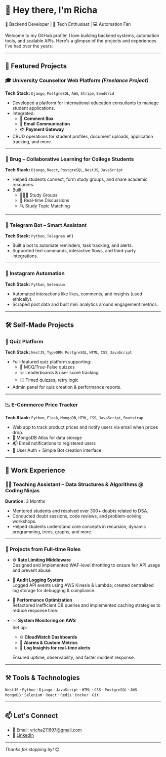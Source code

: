 # 👋 Hey there, I'm Richa  
🎯 Backend Developer | 🧠 Tech Enthusiast | 💻 Automation Fan  

Welcome to my GitHub profile! I love building backend systems, automation tools, and scalable APIs. Here's a glimpse of the projects and experiences I've had over the years:

---

## 🚀 Featured Projects

### 🎓 University Counsellor Web Platform *(Freelance Project)*  
**Tech Stack:** `Django`, `PostgreSQL`, `AWS`, `Stripe`, `SendGrid`

- Developed a platform for international education consultants to manage student applications.  
- Integrated:
  - 💬 **Comment Box**
  - 📧 **Email Communication**
  - 💳 **Payment Gateway**
- CRUD operations for student profiles, document uploads, application tracking, and more.

---

### 🤝 Brug – Collaborative Learning for College Students  
**Tech Stack:** `Django`, `React`, `PostgreSQL`, `NestJS`, `JavaScript`

- Helped students connect, form study groups, and share academic resources.  
- Built:
  - 🧑‍🤝‍🧑 Study Groups  
  - 💬 Real-time Discussions  
  - 🔍 Study Topic Matching  

---

### 🤖 Telegram Bot – Smart Assistant  
**Tech Stack:** `Python`, `Telegram API`

- Built a bot to automate reminders, task tracking, and alerts.  
- Supported text commands, interactive flows, and third-party integrations.

---

### 📸 Instagram Automation  
**Tech Stack:** `Python`, `Selenium`

- Automated interactions like likes, comments, and insights (used ethically).  
- Scraped post data and built mini analytics around engagement metrics.

---

## 🛠️ Self-Made Projects

### 🧠 Quiz Platform  
**Tech Stack:** `NestJS`, `TypeORM`, `PostgreSQL`, `HTML`, `CSS`, `JavaScript`

- Full-featured quiz platform supporting:
  - 🧾 MCQ/True-False quizzes  
  - 📊 Leaderboards & user score tracking  
  - 🕒 Timed quizzes, retry logic  
- Admin panel for quiz creation & performance reports.

---

### 📉 E-Commerce Price Tracker  
**Tech Stack:** `Python`, `Flask`, `MongoDB`, `HTML`, `CSS`, `JavaScript`, `Bootstrap`

- Web app to track product prices and notify users via email when prices drop.  
- 💾 MongoDB Atlas for data storage  
- 📬 Email notifications to registered users  
- 🔐 User Auth + Simple Bot creation interface

---

## 💼 Work Experience

### 👩‍🏫 Teaching Assistant – Data Structures & Algorithms @ Coding Ninjas  
**Duration:** 3 Months  
- Mentored students and resolved over 300+ doubts related to DSA.  
- Conducted doubt sessions, code reviews, and problem-solving workshops.  
- Helped students understand core concepts in recursion, dynamic programming, trees, graphs, and more.

---

### 🏢 Projects from Full-time Roles

- ⚙️ **Rate Limiting Middleware**  
  Designed and implemented WAF-level throttling to ensure fair API usage and prevent abuse.

- 📝 **Audit Logging System**  
  Logged API events using AWS Kinesis & Lambda; created centralized log storage for debugging & compliance.

- 🚀 **Performance Optimization**  
  Refactored inefficient DB queries and implemented caching strategies to reduce response time.

- 📈 **System Monitoring on AWS**  
  Set up:
  - 🌐 **CloudWatch Dashboards**  
  - 🚨 **Alarms & Custom Metrics**  
  - 📂 **Log Insights for real-time alerts**  

  Ensured uptime, observability, and faster incident response.

---

## ⚒️ Tools & Technologies

`NestJS` · `Python` · `Django` · `JavaScript` · `HTML` · `CSS` · `PostgreSQL` · `AWS`  
`MongoDB` · `Selenium` · `React` · `Redis` · `Docker` · `Git`

---

## 📫 Let's Connect

- 📧 Email: [vricha211697@gmail.com](mailto:vricha211697@gmail.com)  
- 🔗 [LinkedIn](https://www.linkedin.com/in/vricha16/)

---

_Thanks for stopping by!_ 😊
